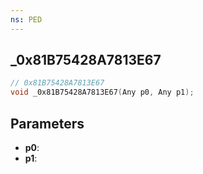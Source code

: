 ```yaml
---
ns: PED
---
```

## _0x81B75428A7813E67

```c
// 0x81B75428A7813E67
void _0x81B75428A7813E67(Any p0, Any p1);
```

## Parameters
* **p0**:
* **p1**:
